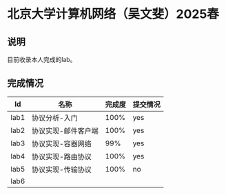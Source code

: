 # 北京大学计算机网络（吴文斐）2025春

## 说明

目前收录本人完成的lab。

## 完成情况

|Id|名称|完成度|提交情况|
|--|--|--|--|
|lab1|协议分析-入门|100%|yes|
|lab2|协议实现-邮件客户端|100%|yes|
|lab3|协议实现-容器网络|99%|yes|
|lab4|协议实现-路由协议|100%|yes|
|lab5|协议实现-传输协议|100%|no|
|lab6||||
